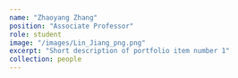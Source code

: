 ```yaml
---
name: "Zhaoyang Zhang"
position: "Associate Professor"
role: student
image: "/images/Lin_Jiang_png.png"
excerpt: "Short description of portfolio item number 1"
collection: people
---
```

